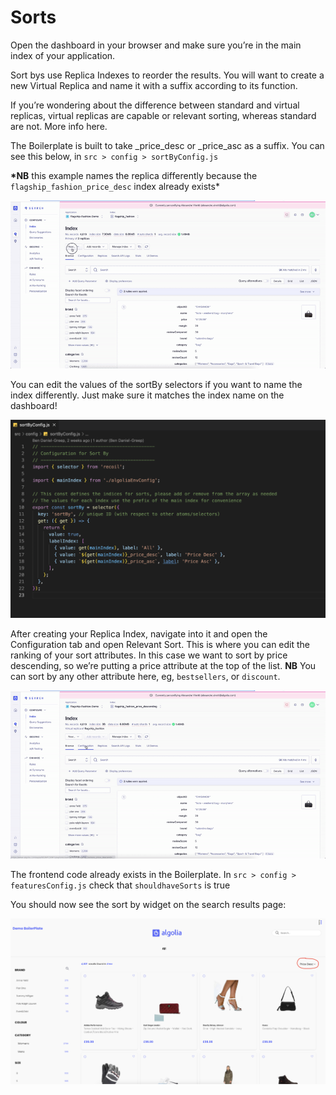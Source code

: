 # Sorts

Open the dashboard in your browser and make sure you’re in the main index of your application.

Sort bys use Replica Indexes to reorder the results. You will want to create a new Virtual Replica and name it with a suffix according to its function.

If you’re wondering about the difference between standard and virtual replicas, virtual replicas are capable or relevant sorting, whereas standard are not. More info here.

The Boilerplate is built to take \_price_desc or \_price_asc as a suffix. You can see this below, in `src > config > sortByConfig.js`

**\*NB** this example names the replica differently because the `flagship_fashion_price_desc` index already exists\*

![gif](../media/sortbyreplica.gif)

You can edit the values of the sortBy selectors if you want to name the index differently. Just make sure it matches the index name on the dashboard!

![Image](../media/sortby1.png)

After creating your Replica Index, navigate into it and open the Configuration tab and open Relevant Sort. This is where you can edit the ranking of your sort attributes. In this case we want to sort by price descending, so we’re putting a price attribute at the top of the list.
**NB** You can sort by any other attribute here, eg, `bestsellers`, or `discount`.

![gif](../media/sortbyconfig.gif)

The frontend code already exists in the Boilerplate. In `src > config > featuresConfig.js` check that `shouldhaveSorts` is true

You should now see the sort by widget on the search results page:

![Image](../media/sortby2.png)
